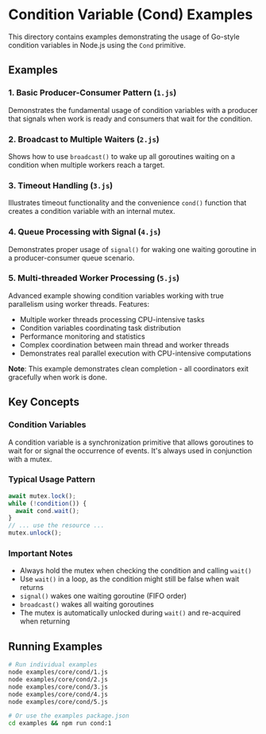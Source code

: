 # Condition Variable (Cond) Examples

This directory contains examples demonstrating the usage of Go-style condition variables in Node.js using the `Cond` primitive.

## Examples

### 1. Basic Producer-Consumer Pattern (`1.js`)

Demonstrates the fundamental usage of condition variables with a producer that signals when work is ready and consumers that wait for the condition.

### 2. Broadcast to Multiple Waiters (`2.js`)

Shows how to use `broadcast()` to wake up all goroutines waiting on a condition when multiple workers reach a target.

### 3. Timeout Handling (`3.js`)

Illustrates timeout functionality and the convenience `cond()` function that creates a condition variable with an internal mutex.

### 4. Queue Processing with Signal (`4.js`)

Demonstrates proper usage of `signal()` for waking one waiting goroutine in a producer-consumer queue scenario.

### 5. Multi-threaded Worker Processing (`5.js`)

Advanced example showing condition variables working with true parallelism using worker threads. Features:

- Multiple worker threads processing CPU-intensive tasks
- Condition variables coordinating task distribution
- Performance monitoring and statistics
- Complex coordination between main thread and worker threads
- Demonstrates real parallel execution with CPU-intensive computations

**Note**: This example demonstrates clean completion - all coordinators exit gracefully when work is done.

## Key Concepts

### Condition Variables

A condition variable is a synchronization primitive that allows goroutines to wait for or signal the occurrence of events. It's always used in conjunction with a mutex.

### Typical Usage Pattern

```typescript
await mutex.lock();
while (!condition()) {
  await cond.wait();
}
// ... use the resource ...
mutex.unlock();
```

### Important Notes

- Always hold the mutex when checking the condition and calling `wait()`
- Use `wait()` in a loop, as the condition might still be false when wait returns
- `signal()` wakes one waiting goroutine (FIFO order)
- `broadcast()` wakes all waiting goroutines
- The mutex is automatically unlocked during `wait()` and re-acquired when returning

## Running Examples

```bash
# Run individual examples
node examples/core/cond/1.js
node examples/core/cond/2.js
node examples/core/cond/3.js
node examples/core/cond/4.js
node examples/core/cond/5.js

# Or use the examples package.json
cd examples && npm run cond:1
```
